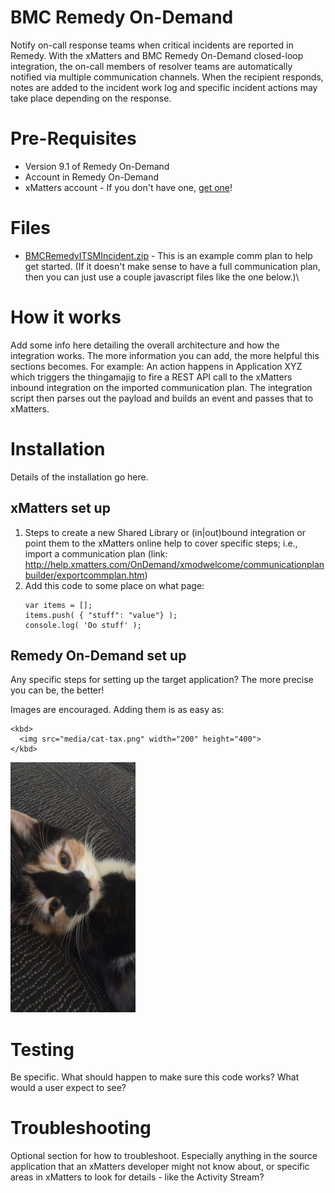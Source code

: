 # BMC Remedy On-Demand
Notify on-call response teams when critical incidents are reported in Remedy. With the xMatters and BMC Remedy On-Demand closed-loop integration, the on-call members of resolver teams are automatically notified via multiple communication channels. When the recipient responds, notes are added to the incident work log and specific incident actions may take place depending on the response.

# Pre-Requisites
* Version 9.1 of Remedy On-Demand
* Account in Remedy On-Demand
* xMatters account - If you don't have one, [get one](https://www.xmatters.com)!

# Files
* [BMCRemedyITSMIncident.zip](BMCRemedyITSMIncident.zip) - This is an example comm plan to help get started. (If it doesn't make sense to have a full communication plan, then you can just use a couple javascript files like the one below.)\

# How it works
Add some info here detailing the overall architecture and how the integration works. The more information you can add, the more helpful this sections becomes. For example: An action happens in Application XYZ which triggers the thingamajig to fire a REST API call to the xMatters inbound integration on the imported communication plan. The integration script then parses out the payload and builds an event and passes that to xMatters. 

# Installation
Details of the installation go here. 

## xMatters set up
1. Steps to create a new Shared Library or (in|out)bound integration or point them to the xMatters online help to cover specific steps; i.e., import a communication plan (link: http://help.xmatters.com/OnDemand/xmodwelcome/communicationplanbuilder/exportcommplan.htm)
2. Add this code to some place on what page:
   ```
   var items = [];
   items.push( { "stuff": "value"} );
   console.log( 'Do stuff' );
   ```


## Remedy On-Demand set up
Any specific steps for setting up the target application? The more precise you can be, the better!

Images are encouraged. Adding them is as easy as:
```
<kbd>
  <img src="media/cat-tax.png" width="200" height="400">
</kbd>
```

<kbd>
  <img src="media/cat-tax.png" width="200" height="400">
</kbd>


# Testing
Be specific. What should happen to make sure this code works? What would a user expect to see? 

# Troubleshooting
Optional section for how to troubleshoot. Especially anything in the source application that an xMatters developer might not know about, or specific areas in xMatters to look for details - like the Activity Stream? 
